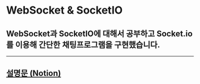 # WebSocket & SocketIO

## WebSocket과 SocketIO에 대해서 공부하고 Socket.io를 이용해 간단한 채팅프로그램을 구현했습니다.
<hr>

## [설명문 (Notion)](https://www.notion.so/WebSocket-Socket-io-a45c5085a9a94462bf13252d0e4a0bc8)